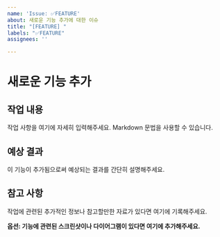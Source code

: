 ```yaml
---
name: 'Issue: ✅FEATURE'
about: 새로운 기능 추가에 대한 이슈
title: "[FEATURE] "
labels: "✅FEATURE"
assignees: ''

---
```


# 새로운 기능 추가

## 작업 내용

작업 사항을 여기에 자세히 입력해주세요. Markdown 문법을 사용할 수 있습니다.


## 예상 결과

이 기능이 추가됨으로써 예상되는 결과를 간단히 설명해주세요.


## 참고 사항

작업에 관련된 추가적인 정보나 참고할만한 자료가 있다면 여기에 기록해주세요.


**옵션: 기능에 관련된 스크린샷이나 다이어그램이 있다면 여기에 추가해주세요.**
